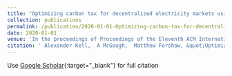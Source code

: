 ```yaml
---
title: "Optimizing carbon tax for decentralized electricity markets using an agent-based model"
collection: publications
permalink: /publication/2020-01-01-Optimizing-carbon-tax-for-decentralized-electricity-markets-using-an-agent-based-model
date: 2020-01-01
venue: 'In the proceedings of Proceedings of the Eleventh ACM International Conference on Future Energy Systems'
citation: ' Alexander Kell,  A McGough,  Matthew Forshaw, &quot;Optimizing carbon tax for decentralized electricity markets using an agent-based model.&quot; In the proceedings of Proceedings of the Eleventh ACM International Conference on Future Energy Systems, 2020.'
---
```

Use [Google Scholar](https://scholar.google.com/scholar?q=Optimizing+carbon+tax+for+decentralized+electricity+markets+using+an+agent+based+model){:target="_blank"} for full citation